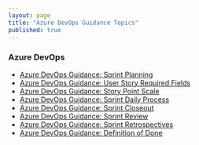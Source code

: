 ```yaml
---
layout: page
title: "Azure DevOps Guidance Topics"
published: true
---
```


### Azure DevOps

- [Azure DevOps Guidance: Sprint Planning](./AzureDevOps/AzDO.Guidelines.SprintPlanning.md)
- [Azure DevOps Guidance: User Story Required Fields](./AzureDevOps/AzDO.Guidelines.UserStory.ReqFields.md)
- [Azure DevOps Guidance: Story Point Scale](./AzureDevOps/AzDO.Guidelines.StoryPoints.md)
- [Azure DevOps Guidance: Sprint Daily Process](./AzureDevOps/AzDO.Guidelines.SprintDailyProcess.md)
- [Azure DevOps Guidance: Sprint Closeout](./AzureDevOps/AzDO.Guidelines.SprintCloseout.md)
- [Azure DevOps Guidance: Sprint Review](./AzureDevOps/AzDO.Guidelines.SprintReview.md)
- [Azure DevOps Guidance: Sprint Retrospectives](./AzureDevOps/AzDO.Guidelines.SprintRetrospectives.md)
- [Azure DevOps Guidance: Definition of Done](./AzureDevOps/AzDO.Guidelines.DefinitionDone.md)
<!-- [Azure DevOps Guidance: Scheduling Time Off](./AzureDevOps/AzDO.Guidelines.SchedulingOOF.md)-->
<!-- [Azure DevOps Guidance: Setup Requirements](./AzureDevOps/AzDO.SetupRequirements.md)-->
<!-- [Azure DevOps Guidance: Process Best Practices](./AzureDevOps/AzDO.Guidelines.ProcessBestPractices.md)-->
